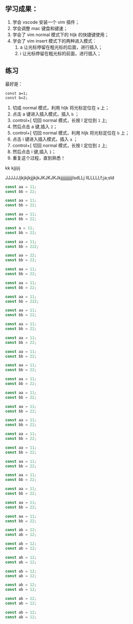 ## 学习成果：

1. 学会 vscode 安装一个 vim 插件；
2. 学会调整 mac 键盘和键速；
3. 学会了 vim normal 模式下的 hljk 的快捷键使用；
4. 学会了 vim insert 模式下的两种进入模式：
   1. a 让光标停留在粗光标的后面，进行插入；
   2. i 让光标停留在粗光标的前面，进行插入；

## 练习

最好是：

```
const a=1;
const b=2;
```

1. 切成 normal 模式，利用 hljk 将光标定位在 `a` 上；
2. 点击 a 键进入插入模式，插入 `b` ；
3. control+[ 切回 normal 模式，长按 l 定位到 `1` 上;
4. 然后点击 a 键,插入 `2`；
5. control+[ 切回 normal 模式，利用 hljk 将光标定位在 `b` 上；
6. 点击 i 键进入插入模式，插入 `a` ；
7. control+[ 切回 normal 模式，长按 l 定位到 `2` 上;
8. 然后点击 i 键,插入 `1`；
9. 重复这个过程，直到熟悉！

kk
kjjijij

JJJJJJjkjkjkjjjkjkJKJKJKJkjjjjjjjjjjjlsdLLj
llLLLLLf;ja;sld

```js
const aa = 11;
const bb = 22;

const aa = 11;
const bb = 22;

const aa = 11;
const bb = 22;

const a = 11;
const bb = 22;

const aa = 11;
const bb = 222;

const aa = 22;
const bb = 22;

const aa = 11;
const bb = 22;

const aa = 11;
const bb = 22;

const aa = 11;
const bb = 222;

const aa = 11;
const bb = 22;

const aa = 11;
const bb = 22;

const aa = 11;
const bb = 22;

const aa = 11;
const bb = 22;

const aa = 11;
const bb = 22;

const aa = 11;
const bb = 22;

const aa = 11;
const bb = 22;

const aa = 11;
const bb = 22;

const aa = 11;
const bb = 22;

const aa = 11;
const bb = 22;

const aa = 11;
const bb = 22;

const aa = 11;
const bb = 22;

const aa = 11;
const bb = 22;

const aa = 11;
const bb = 22;

const aa = 11;
const bb = 22;

const aa = 11;
const bb = 22;

const ab = 12;
const ab = 12;

const ab = 12;
const ab = 12;

const ab = 12;
const ab = 12;

const ab = 12;
const ab = 12;

const ab = 12;
const ab = 12;

const ab = 12;
const ab = 12;

const ab = 12;
const ab = 12;
```
